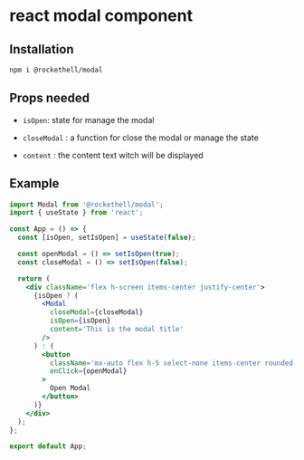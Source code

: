 # react modal component

## Installation

```bash
npm i @rockethell/modal
```

## Props needed

- `isOpen`: state for manage the modal

- `closeModal` : a function for close the modal or manage the state

- `content` : the content text witch will be displayed

## Example

```jsx
import Modal from '@rockethell/modal';
import { useState } from 'react';

const App = () => {
  const [isOpen, setIsOpen] = useState(false);

  const openModal = () => setIsOpen(true);
  const closeModal = () => setIsOpen(false);

  return (
    <div className='flex h-screen items-center justify-center'>
      {isOpen ? (
        <Modal
          closeModal={closeModal}
          isOpen={isOpen}
          content='This is the modal title'
        />
      ) : (
        <button
          className='mx-auto flex h-5 select-none items-center rounded-xl border bg-gray-700 p-4 text-white'
          onClick={openModal}
        >
          Open Modal
        </button>
      )}
    </div>
  );
};

export default App;
```
